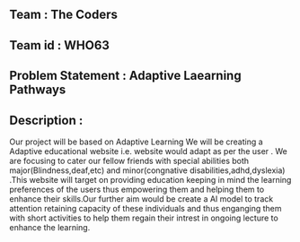 ## Team : The Coders
## Team id : WHO63
##  Problem Statement : Adaptive Laearning Pathways

## Description :
Our project will be based on Adaptive Learning We will be creating a Adaptive educational website i.e. website would adapt as per the user . We are focusing to cater our fellow friends with special abilities both major(Blindness,deaf,etc) and minor(congnative disabilities,adhd,dyslexia) .This website will target on providing education keeping in mind the learning preferences of the users thus empowering them and helping them to enhance their skills.Our further aim would be create a AI model to  track attention retaining capacity of these individuals and thus enganging them with short activities to help them regain their intrest in ongoing lecture to enhance the learning.
